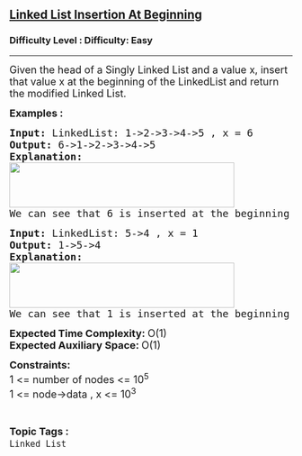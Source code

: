 <h2><a href="https://www.geeksforgeeks.org/problems/linked-list-insertion-at-beginning/1?page=6&category=Linked%20List&sortBy=submissions">Linked List Insertion At Beginning</a></h2><h3>Difficulty Level : Difficulty: Easy</h3><hr><div class="problems_problem_content__Xm_eO"><p><span style="font-size: 18px;">Given the head of a Singly Linked List and a value x, insert that value x at the beginning of the LinkedList and return the modified Linked List.</span></p>
<p><span style="font-size: 18px;"><strong>Examples :</strong></span></p>
<pre><span style="font-size: 18px;"><strong>Input: </strong>LinkedList: 1-&gt;2-&gt;3-&gt;4-&gt;5 , x = 6
<strong>Output: </strong>6-&gt;1-&gt;2-&gt;3-&gt;4-&gt;5<strong>
Explanation: <br><img src="https://media.geeksforgeeks.org/img-practice/prod/addEditProblem/869719/Web/Other/blobid0_1720520025.png" width="400" height="80"><br></strong>We can see that 6 is inserted at the beginning of the linkedlist<strong>.</strong></span>
</pre>
<pre><span style="font-size: 18px;"><strong>Input: </strong>LinkedList: 5-&gt;4 , x = 1<br></span><span style="font-size: 18px;"><strong>Output: </strong>1-&gt;5-&gt;4<br><strong>Explanation: <br><img src="https://media.geeksforgeeks.org/img-practice/prod/addEditProblem/869719/Web/Other/blobid1_1720520049.png" width="400" height="80"><br></strong>We can see that 1 is inserted at the beginning of the linkedlist<strong style="font-family: -apple-system, BlinkMacSystemFont, 'Segoe UI', Roboto, Oxygen, Ubuntu, Cantarell, 'Open Sans', 'Helvetica Neue', sans-serif;">.</strong><strong><br></strong></span></pre>
<p><span style="font-size: 18px;"><strong>Expected Time Complexity:&nbsp;</strong>O(1)<br><strong>Expected Auxiliary Space:&nbsp;</strong>O(1)</span></p>
<p><span style="font-size: 18px;"><strong>Constraints:</strong><br>1 &lt;= number of nodes &lt;= 10<sup>5<br></sup>1 &lt;= node-&gt;data , x &lt;= 10<sup>3</sup><sup><br></sup></span></p></div><br><p><span style=font-size:18px><strong>Topic Tags : </strong><br><code>Linked List</code>&nbsp;